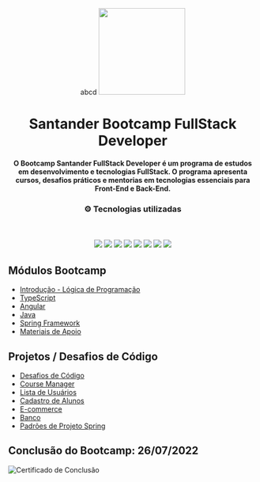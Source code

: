 <div align="center">abcd
<img src="https://github.com/Davi-Perdigao/Santander_Bootcamp_FullStack_Developer/blob/main/Logo-Santander-Bootcamp.png" width="175px"> 
</div>
<h1 align="center">Santander Bootcamp FullStack Developer</h1>
<h4 align="center">O Bootcamp Santander FullStack Developer é um programa de estudos em desenvolvimento e tecnologias FullStack. O programa apresenta cursos, desafios práticos e mentorias em tecnologias essenciais para Front-End e Back-End.</h4>

<h3 align="center">
⚙️ Tecnologias utilizadas

<p>&nbsp;</p>
<img src="https://img.shields.io/badge/typescript-%231572B6.svg?style=for-the-badge&logo=typescript&logoColor=white"/>
<img src="https://img.shields.io/badge/git-%23F05033.svg?style=for-the-badge&logo=git&logoColor=white"/>
<img src="https://img.shields.io/badge/java-%23ED8B00.svg?style=for-the-badge&logo=java&logoColor=white">
<img src="https://img.shields.io/badge/html5-%23E34F26.svg?style=for-the-badge&logo=html5&logoColor=white"/>
<img src="https://img.shields.io/badge/css3-%231572B6.svg?style=for-the-badge&logo=css3&logoColor=white"/>
<img src="https://img.shields.io/badge/javascript-%23323330.svg?style=for-the-badge&logo=javascript&logoColor=%23F7DF1E">
<img src="https://img.shields.io/badge/angular-%23DD0031.svg?style=for-the-badge&logo=angular&logoColor=white">
<img src="https://img.shields.io/badge/spring-%236DB33F.svg?style=for-the-badge&logo=spring&logoColor=white"/>
</h3>

## Módulos Bootcamp

- [Introdução - Lógica de Programação](https://github.com/Davi-Perdigao/Santander_FullStack_Developer/tree/main/Introdu%C3%A7%C3%A3o%20-%20L%C3%B3gica%20de%20Programa%C3%A7%C3%A3o)
- [TypeScript](https://github.com/Davi-Perdigao/Santander_FullStack_Developer/tree/main/TypeScript)
- [Angular](https://github.com/Davi-Perdigao/Santander_FullStack_Developer/tree/main/Angular)
- [Java](https://github.com/Davi-Perdigao/Santander_FullStack_Developer/tree/main/JAVA)
- [Spring Framework](https://github.com/Davi-Perdigao/Santander_FullStack_Developer/tree/main/Spring%20Framework)
- [Materiais de Apoio](https://github.com/Davi-Perdigao/Santander_FullStack_Developer/tree/main/Materiais%20de%20Apoio)

## Projetos / Desafios de Código

- [Desafios de Código](https://github.com/Davi-Perdigao/Santander_FullStack_Developer/tree/main/Desafios%20de%20C%C3%B3digo)
- [Course Manager](https://github.com/Davi-Perdigao/Santander_FullStack_Developer/tree/main/Angular/course-manager-master)
- [Lista de Usuários](https://github.com/Davi-Perdigao/Santander_FullStack_Developer/tree/main/Angular/crud-dio-angular-main)
- [Cadastro de Alunos](https://github.com/Davi-Perdigao/Santander_FullStack_Developer/tree/main/Angular/SPA-Angular-main)
- [E-commerce](https://github.com/Davi-Perdigao/Santander_FullStack_Developer/tree/main/Angular/E-commerce)
- [Banco](https://github.com/Davi-Perdigao/Santander_FullStack_Developer/tree/main/JAVA/Projeto%20Banco)
- [Padrões de Projeto Spring](https://github.com/Davi-Perdigao/Santander_FullStack_Developer/tree/main/Spring%20Framework/lab-padroes-projeto-spring-main)

## Conclusão do Bootcamp: 26/07/2022
![Certificado de Conclusão](https://github.com/Davi-Perdigao/Santander_FullStack_Developer/blob/main/Certificado%20Conclus%C3%A3o.png)
